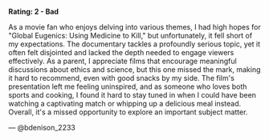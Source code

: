 **Rating: 2 - Bad**

As a movie fan who enjoys delving into various themes, I had high hopes for "Global Eugenics: Using Medicine to Kill," but unfortunately, it fell short of my expectations. The documentary tackles a profoundly serious topic, yet it often felt disjointed and lacked the depth needed to engage viewers effectively. As a parent, I appreciate films that encourage meaningful discussions about ethics and science, but this one missed the mark, making it hard to recommend, even with good snacks by my side. The film's presentation left me feeling uninspired, and as someone who loves both sports and cooking, I found it hard to stay tuned in when I could have been watching a captivating match or whipping up a delicious meal instead. Overall, it's a missed opportunity to explore an important subject matter. 

— @bdenison_2233